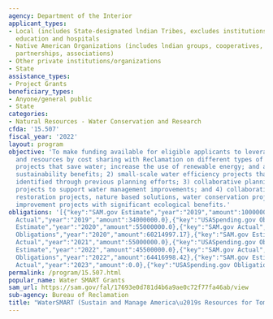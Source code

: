```yaml
---
agency: Department of the Interior
applicant_types:
- Local (includes State-designated lndian Tribes, excludes institutions of higher
  education and hospitals
- Native American Organizations (includes lndian groups, cooperatives, corporations,
  partnerships, associations)
- Other private institutions/organizations
- State
assistance_types:
- Project Grants
beneficiary_types:
- Anyone/general public
- State
categories:
- Natural Resources - Water Conservation and Research
cfda: '15.507'
fiscal_year: '2022'
layout: program
objective: 'To make funding available for eligible applicants to leverage their money
  and resources by cost sharing with Reclamation on different types of projects: 1)
  projects that save water; increase the use of renewable energy; and accomplish other
  sustainability benefits; 2) small-scale water efficiency projects that have been
  identified through previous planning efforts; 3) collaborative planning and design
  projects to support water management improvements; and 4) collaboratively developed
  restoration projects, nature based solutions, water conservation projects, and infrastructure
  improvement projects with significant ecological benefits.'
obligations: '[{"key":"SAM.gov Estimate","year":"2019","amount":10000000.0},{"key":"SAM.gov
  Actual","year":"2019","amount":34000000.0},{"key":"USASpending.gov Obligations","year":"2019","amount":29531224.97},{"key":"SAM.gov
  Estimate","year":"2020","amount":55000000.0},{"key":"SAM.gov Actual","year":"2020","amount":55000000.0},{"key":"USASpending.gov
  Obligations","year":"2020","amount":60214997.17},{"key":"SAM.gov Estimate","year":"2021","amount":55000000.0},{"key":"SAM.gov
  Actual","year":"2021","amount":55000000.0},{"key":"USASpending.gov Obligations","year":"2021","amount":25462620.78},{"key":"SAM.gov
  Estimate","year":"2022","amount":45500000.0},{"key":"SAM.gov Actual","year":"2022","amount":205500000.0},{"key":"USASpending.gov
  Obligations","year":"2022","amount":64416998.42},{"key":"SAM.gov Estimate","year":"2023","amount":214500000.0},{"key":"SAM.gov
  Actual","year":"2023","amount":0.0},{"key":"USASpending.gov Obligations","year":"2023","amount":38556122.1}]'
permalink: /program/15.507.html
popular_name: Water SMART Grants
sam_url: https://sam.gov/fal/17693e0d781d4b6a9ae0c72f77fa46ab/view
sub-agency: Bureau of Reclamation
title: "WaterSMART (Sustain and Manage America\u2019s Resources for Tomorrow)"
---
```


